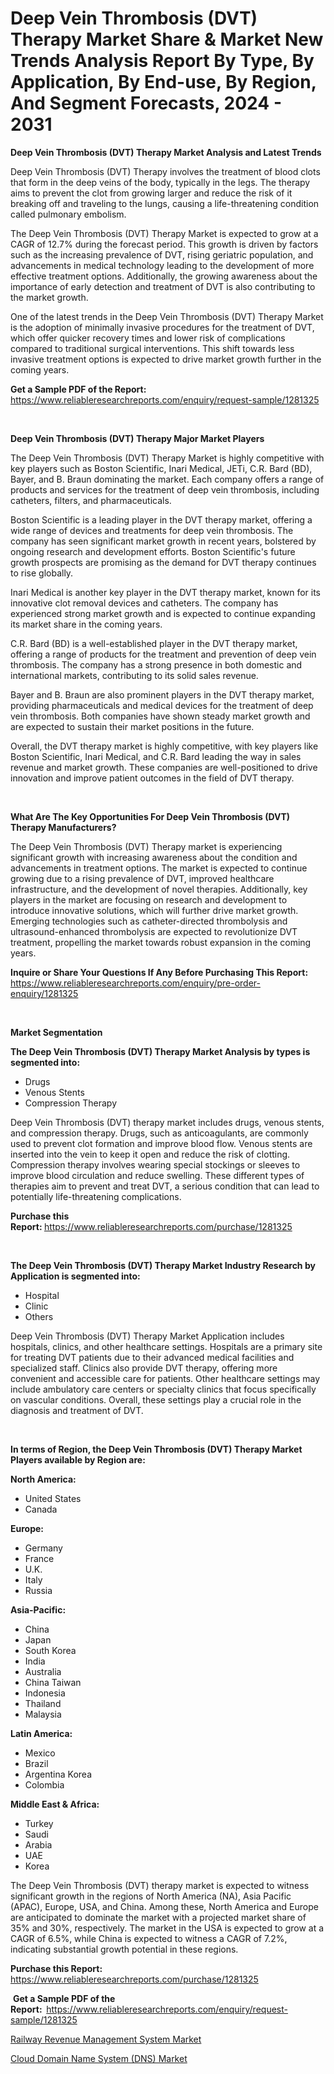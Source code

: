 <p><h1>Deep Vein Thrombosis (DVT) Therapy Market Share & Market New Trends Analysis Report By Type, By Application, By End-use, By Region, And Segment Forecasts, 2024 - 2031</h1></p><p><strong>Deep Vein Thrombosis (DVT) Therapy Market Analysis and Latest Trends</strong></p>
<p><p>Deep Vein Thrombosis (DVT) Therapy involves the treatment of blood clots that form in the deep veins of the body, typically in the legs. The therapy aims to prevent the clot from growing larger and reduce the risk of it breaking off and traveling to the lungs, causing a life-threatening condition called pulmonary embolism.</p><p>The Deep Vein Thrombosis (DVT) Therapy Market is expected to grow at a CAGR of 12.7% during the forecast period. This growth is driven by factors such as the increasing prevalence of DVT, rising geriatric population, and advancements in medical technology leading to the development of more effective treatment options. Additionally, the growing awareness about the importance of early detection and treatment of DVT is also contributing to the market growth.</p><p>One of the latest trends in the Deep Vein Thrombosis (DVT) Therapy Market is the adoption of minimally invasive procedures for the treatment of DVT, which offer quicker recovery times and lower risk of complications compared to traditional surgical interventions. This shift towards less invasive treatment options is expected to drive market growth further in the coming years.</p></p>
<p><strong>Get a Sample PDF of the Report:&nbsp;</strong> <a href="https://www.reliableresearchreports.com/enquiry/request-sample/1281325">https://www.reliableresearchreports.com/enquiry/request-sample/1281325</a></p>
<p>&nbsp;</p>
<p><strong>Deep Vein Thrombosis (DVT) Therapy Major Market Players</strong></p>
<p><p>The Deep Vein Thrombosis (DVT) Therapy Market is highly competitive with key players such as Boston Scientific, Inari Medical, JETi, C.R. Bard (BD), Bayer, and B. Braun dominating the market. Each company offers a range of products and services for the treatment of deep vein thrombosis, including catheters, filters, and pharmaceuticals.</p><p>Boston Scientific is a leading player in the DVT therapy market, offering a wide range of devices and treatments for deep vein thrombosis. The company has seen significant market growth in recent years, bolstered by ongoing research and development efforts. Boston Scientific's future growth prospects are promising as the demand for DVT therapy continues to rise globally.</p><p>Inari Medical is another key player in the DVT therapy market, known for its innovative clot removal devices and catheters. The company has experienced strong market growth and is expected to continue expanding its market share in the coming years.</p><p>C.R. Bard (BD) is a well-established player in the DVT therapy market, offering a range of products for the treatment and prevention of deep vein thrombosis. The company has a strong presence in both domestic and international markets, contributing to its solid sales revenue.</p><p>Bayer and B. Braun are also prominent players in the DVT therapy market, providing pharmaceuticals and medical devices for the treatment of deep vein thrombosis. Both companies have shown steady market growth and are expected to sustain their market positions in the future.</p><p>Overall, the DVT therapy market is highly competitive, with key players like Boston Scientific, Inari Medical, and C.R. Bard leading the way in sales revenue and market growth. These companies are well-positioned to drive innovation and improve patient outcomes in the field of DVT therapy.</p></p>
<p>&nbsp;</p>
<p><strong>What Are The Key Opportunities For Deep Vein Thrombosis (DVT) Therapy Manufacturers?</strong></p>
<p><p>The Deep Vein Thrombosis (DVT) Therapy market is experiencing significant growth with increasing awareness about the condition and advancements in treatment options. The market is expected to continue growing due to a rising prevalence of DVT, improved healthcare infrastructure, and the development of novel therapies. Additionally, key players in the market are focusing on research and development to introduce innovative solutions, which will further drive market growth. Emerging technologies such as catheter-directed thrombolysis and ultrasound-enhanced thrombolysis are expected to revolutionize DVT treatment, propelling the market towards robust expansion in the coming years.</p></p>
<p><strong>Inquire or Share Your Questions If Any Before Purchasing This Report:</strong> <a href="https://www.reliableresearchreports.com/enquiry/pre-order-enquiry/1281325">https://www.reliableresearchreports.com/enquiry/pre-order-enquiry/1281325</a></p>
<p>&nbsp;</p>
<p><strong>Market Segmentation</strong></p>
<p><strong>The Deep Vein Thrombosis (DVT) Therapy Market Analysis by types is segmented into:</strong></p>
<p><ul><li>Drugs</li><li>Venous Stents</li><li>Compression Therapy</li></ul></p>
<p><p>Deep Vein Thrombosis (DVT) therapy market includes drugs, venous stents, and compression therapy. Drugs, such as anticoagulants, are commonly used to prevent clot formation and improve blood flow. Venous stents are inserted into the vein to keep it open and reduce the risk of clotting. Compression therapy involves wearing special stockings or sleeves to improve blood circulation and reduce swelling. These different types of therapies aim to prevent and treat DVT, a serious condition that can lead to potentially life-threatening complications.</p></p>
<p><strong>Purchase this Report:&nbsp;</strong><a href="https://www.reliableresearchreports.com/purchase/1281325">https://www.reliableresearchreports.com/purchase/1281325</a></p>
<p>&nbsp;</p>
<p><strong>The Deep Vein Thrombosis (DVT) Therapy Market Industry Research by Application is segmented into:</strong></p>
<p><ul><li>Hospital</li><li>Clinic</li><li>Others</li></ul></p>
<p><p>Deep Vein Thrombosis (DVT) Therapy Market Application includes hospitals, clinics, and other healthcare settings. Hospitals are a primary site for treating DVT patients due to their advanced medical facilities and specialized staff. Clinics also provide DVT therapy, offering more convenient and accessible care for patients. Other healthcare settings may include ambulatory care centers or specialty clinics that focus specifically on vascular conditions. Overall, these settings play a crucial role in the diagnosis and treatment of DVT.</p></p>
<p>&nbsp;</p>
<p><strong>In terms of Region, the Deep Vein Thrombosis (DVT) Therapy Market Players available by Region are:</strong></p>
<p>
    <p> <strong> North America: </strong>
        <ul>
            <li>United States</li>
            <li>Canada</li>
        </ul>
        </p> 
    <p> <strong> Europe: </strong>
        <ul>
            <li>Germany</li>
            <li>France</li>
            <li>U.K.</li>
            <li>Italy</li>
            <li>Russia</li>
        </ul>
        </p> 
    <p> <strong> Asia-Pacific: </strong>
        <ul>
            <li>China</li>
            <li>Japan</li>
            <li>South Korea</li>
            <li>India</li>
            <li>Australia</li>
            <li>China Taiwan</li>
            <li>Indonesia</li>
            <li>Thailand</li>
            <li>Malaysia</li>
        </ul>
        </p> 
    <p> <strong> Latin America: </strong>
        <ul>
            <li>Mexico</li>
            <li>Brazil</li>
            <li>Argentina Korea</li>
            <li>Colombia</li>
        </ul>
        </p> 
    <p> <strong> Middle East & Africa: </strong>
        <ul>
            <li>Turkey</li>
            <li>Saudi</li>
            <li>Arabia</li>
            <li>UAE</li>
            <li>Korea</li>
        </ul>
    </p>
    </p>
<p><p>The Deep Vein Thrombosis (DVT) therapy market is expected to witness significant growth in the regions of North America (NA), Asia Pacific (APAC), Europe, USA, and China. Among these, North America and Europe are anticipated to dominate the market with a projected market share of 35% and 30%, respectively. The market in the USA is expected to grow at a CAGR of 6.5%, while China is expected to witness a CAGR of 7.2%, indicating substantial growth potential in these regions.</p></p>
<p><strong>Purchase this Report: </strong><a href="https://www.reliableresearchreports.com/purchase/1281325">https://www.reliableresearchreports.com/purchase/1281325</a></p>
<p>&nbsp;<strong>Get a Sample PDF of the Report:&nbsp;&nbsp;</strong><a href="https://www.reliableresearchreports.com/enquiry/request-sample/1281325">https://www.reliableresearchreports.com/enquiry/request-sample/1281325</a></p>
<p><strong></strong></p>
<p><p><a href="https://github.com/danielneavesallisons03mba/Market-Research-Report-List-1/blob/main/railway-revenue-management-system-market.md">Railway Revenue Management System Market</a></p><p><a href="https://github.com/dimitrishawkinswaynenp91rgz/Market-Research-Report-List-1/blob/main/cloud-domain-name-system-dns-market.md">Cloud Domain Name System (DNS) Market</a></p></p>